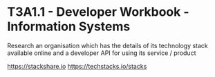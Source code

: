 # T3A1.1 - Developer Workbook - Information Systems 

Research an organisation which has the details of its technology stack available online and a developer API for using its service / product 

https://stackshare.io
https://techstacks.io/stacks

